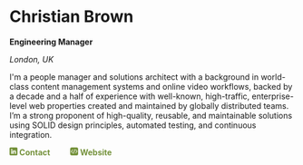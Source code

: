 # Christian Brown

**Engineering Manager**

*London, UK*

I'm a people manager and solutions architect with a background in world-class content management systems and online video workflows, backed by a decade and a half of experience with well-known, high-traffic, enterprise-level web properties created and maintained by globally distributed teams. I’m a strong proponent of high-quality, reusable, and maintainable solutions using SOLID design principles, automated testing, and continuous integration.

**<a href="https://www.linkedin.com/in/christianjbrown/" style="color: #75923C; text-decoration: none;"><img src="./icon-linkedin.svg" style="width: 1em;"> Contact</a>**&nbsp;&nbsp;&nbsp;&nbsp;&nbsp;&nbsp;&nbsp;&nbsp;&nbsp;**<a href="https://christianbrown.uk/" style="color: #75923C; text-decoration: none;"><img src="./icon-website.svg" style="width: 1em;"> Website</a>**
